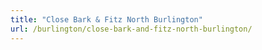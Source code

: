 ```yaml
---
title: "Close Bark & Fitz North Burlington"
url: /burlington/close-bark-and-fitz-north-burlington/
---
```

